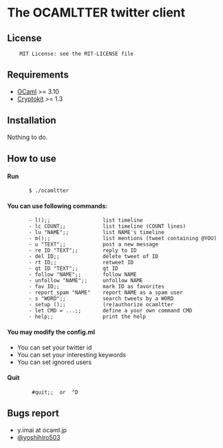 The OCAMLTTER twitter client
============================

License
-------

        MIT License: see the MIT-LICENSE file


Requirements
------------
	
* [OCaml](http://caml.inria.fr/) >= 3.10
* [Cryptokit](http://pauillac.inria.fr/~xleroy/software.html) >= 1.3


Installation
------------

Nothing to do.


How to use
----------

#### Run

           $ ./ocamltter

#### You can use following commands:

           - l();;                 list timeline
           - lc COUNT;;            list timeline (COUNT lines)
           - lu "NAME";;           list NAME's timeline
           - m();;                 list mentions (tweet containing @YOU)
           - u "TEXT";;            post a new message
           - re ID "TEXT";;        reply to ID
           - del ID;;              delete tweet of ID
           - rt ID;;               retweet ID
           - qt ID "TEXT";;        qt ID
           - follow "NAME";;       follow NAME
           - unfollow "NAME";;     unfollow NAME
           - fav ID;;              mark ID as favorites
           - report_spam "NAME"    report NAME as a spam user
           - s "WORD";;            search tweets by a WORD
           - setup ();;            (re)authorize ocamltter
           - let CMD = ...;;       define a your own command CMD
           - help;;                print the help
	   
#### You may modify the config.ml
* You can set your twitter id
* You can set your interesting keywords
* You can set ignored users

#### Quit

            #quit;;  or  ^D


Bugs report
-----------

* y.imai at ocaml.jp
* [@yoshihiro503](http://twitter.com/yoshihiro503)
	
